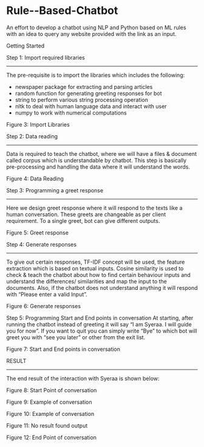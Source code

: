 # Rule--Based-Chatbot
An effort to develop a chatbot using NLP and Python based on ML rules with an idea to query any website provided with the link as an input.

Getting Started

Step 1: Import required libraries   
________________________________________

The pre-requisite is to import the libraries which includes the following:
-	newspaper package for extracting and parsing articles
-	random function for generating greeting responses for bot
-	string to perform various string processing operation
-	nltk to deal with human language data and interact with user
-	numpy to work with numerical computations

Figure 3: Import Libraries


Step 2: Data reading
________________________________________

Data is required to teach the chatbot, where we will have a files & document called corpus which is understandable by chatbot. This step is basically pre-processing and handling the data where it will understand the words.
 
Figure 4: Data Reading




Step 3: Programming a greet response
________________________________________

Here we design greet response where it will respond to the texts like a human conversation. These greets are changeable as per client requirement. To a single greet, bot can give different outputs.

 
Figure 5: Greet response

Step 4: Generate responses
________________________________________
To give out certain responses, TF-IDF concept will be used, the feature extraction which is based on textual inputs. Cosine similarity is used to check & teach the chatbot about how to find certain behaviour inputs and understand the differences/ similarities and map the input to the documents. Also, if the chatbot does not understand anything it will respond with “Please enter a valid Input”.

Figure 6: Generate responses

Step 5: Programming Start and End points in conversation
At starting, after running the chatbot instead of greeting it will say “I am Syeraa. I will guide you for now”. If you want to quit you can simply write “Bye” to which bot will greet you with “see you later” or other from the exit list.

Figure 7: Start and End points in conversation



RESULT
________________________________________
The end result of the interaction with Syeraa is shown below:

Figure 8: Start Point of conversation

Figure 9: Example of conversation

Figure 10: Example of conversation
 
Figure 11: No result found output
 
Figure 12: End Point of conversation

